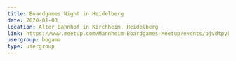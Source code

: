 ```yaml
---
title: Boardgames Night in Heidelberg
date: 2020-01-03
location: Alter Bahnhof in Kirchheim, Heidelberg
link: https://www.meetup.com/Mannheim-Boardgames-Meetup/events/pjvdtpybccbfb/
usergroup: bogama
type: usergroup
---
```


